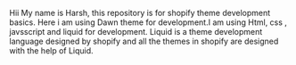 Hii My name is Harsh, this repository is for shopify theme development basics. Here i am using Dawn theme for development.I am using Html, css , javsscript and liquid for development. Liquid is a theme development language designed by shopify and all the themes in shopify are designed with the help of Liquid. 
